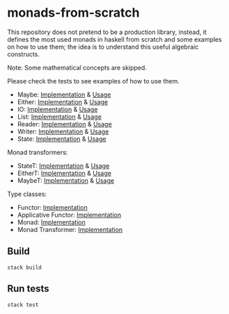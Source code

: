 # monads-from-scratch

This repository does not pretend to be a production library, instead, it defines the most used monads in haskell from 
scratch and some examples on how to use them; the idea is to understand this useful algebraic constructs.

Note: Some mathematical concepts are skipped. 

Please check the tests to see examples of how to use them.

- Maybe: [Implementation](src/Monad/Maybe.hs) & [Usage](test/Monad/MaybeSpec.hs)
- Either: [Implementation](src/Monad/Either.hs) & [Usage](test/Monad/EitherSpec.hs)
- IO: [Implementation](src/Monad/IO.hs) & [Usage](test/Monad/IOSpec.hs)
- List: [Implementation](src/Monad/List.hs) & [Usage](test/Monad/ListSpec.hs)
- Reader: [Implementation](src/Monad/Reader.hs) & [Usage](test/Monad/ReaderSpec.hs)
- Writer: [Implementation](src/Monad/Writer.hs) & [Usage](test/Monad/WriterSpec.hs)
- State: [Implementation](src/Monad/State.hs) & [Usage](test/Monad/StateSpec.hs)

Monad transformers:

- StateT: [Implementation](src/Monad/Transformer/StateT.hs) & [Usage](test/Monad/Transformer/StateTSpec.hs) 
- EitherT: [Implementation](src/Monad/Transformer/EitherT.hs) & [Usage](test/Monad/Transformer/EitherTSpec.hs)
- MaybeT: [Implementation](src/Monad/Transformer/MaybeT.hs) & [Usage](test/Monad/Transformer/MaybeTSpec.hs)

Type classes:

- Functor: [Implementation](src/Functor.hs)
- Applicative Functor: [Implementation](src/ApplicativeFunctor.hs)
- Monad: [Implementation](src/Monad.hs)
- Monad Transformer: [Implementation](src/MonadTransformer.hs)

## Build
```shell
stack build
```

## Run tests
```shell
stack test
```
